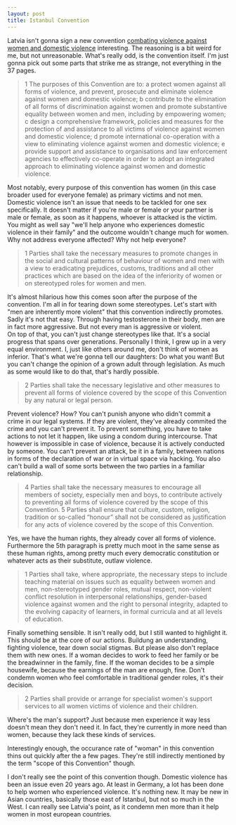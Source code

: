 ```yaml
---
layout: post
title: Istanbul Convention
---
```


Latvia isn't gonna sign a new convention [combating violence against women and domestic violence](http://eng.lsm.lv/article/society/society/justice-ministry-advice-says-latvia-should-not-sign-istanbul-convention.a181484/) interesting. The reasoning is a bit weird for me, but not unreasonable. What's really odd, is the convention itself. I'm just gonna pick out some parts that strike me as strange, not everything in the 37 pages.

>1 The purposes of this Convention are to:
a protect women against all forms of violence, and prevent, prosecute and eliminate violence against women and domestic violence;
b contribute to the elimination of all forms of discrimination against women and promote substantive equality between women and men, including by empowering women;
c design a comprehensive framework, policies and measures for the protection of and assistance to all victims of violence against women and domestic violence;
d promote international co-operation with a view to eliminating violence against women and domestic violence;
e provide support and assistance to organisations and law enforcement agencies to effectively co-operate in order to adopt an integrated approach to eliminating violence against women and domestic violence.

Most notably, every purpose of this convention has women (in this case broader used for everyone female) as primary victims and not men. Domestic violence isn't an issue that needs to be tackled for one sex specifically. It doesn't matter if you're male or female or your partner is male or female, as soon as it happens, whoever is attacked is the victim. You might as well say "we'll help anyone who experiences domestic violence in their family" and the outcome wouldn't change much for women. Why not address everyone affected? Why not help everyone? 

>1 Parties shall take the necessary measures to promote changes in the social and cultural patterns of behaviour of women and men with a view to eradicating prejudices, customs, traditions and all other practices which are based on the idea of the inferiority of women or on stereotyped roles for women and men.

It's almost hilarious how this comes soon after the purpose of the convention. I'm all in for tearing down some stereotypes. Let's start with "men are inherently more violent" that this convention indirectly promotes. 
Sadly it's not that easy. Through having testosterone in their body, men are in fact more aggressive. But not every man is aggressive or violent.  
On top of that, you can't just change stereotypes like that. It's a social progress that spans over generations. Personally I think, I grew up in a very equal environment. I, just like others around me, don't think of women as inferior. That's what we're gonna tell our daughters: Do what you want! 
But you can't change the opinion of a grown adult through legislation. As much as some would like to do that, that's hardly possible. 

>2 Parties shall take the necessary legislative and other measures to prevent all forms of violence covered by the scope of this Convention by any natural or legal person.

Prevent violence? How? You can't punish anyone who didn't commit a crime in our legal systems. If they are violent, they've already commited the crime and you can't prevent it. To prevent something, you have to take actions to not let it happen, like using a condom during intercourse. That however is impossible in case of violence, because it is actively conducted by someone. 
You can't prevent an attack, be it in a family, between nations in forms of the declaration of war or in virtual space via hacking. You also can't build a wall of some sorts between the two parties in a familiar relationship. 

>4 Parties shall take the necessary measures to encourage all members of society, especially men and boys, to contribute actively to preventing all forms of violence covered by the scope of this Convention.
>5 Parties shall ensure that culture, custom, religion, tradition or so-called “honour” shall not be considered as justification for any acts of violence covered by the scope of this Convention.

Yes, we have the human rights, they already cover all forms of violence. Furthermore the 5th paragraph is pretty much moot in the same sense as these human rights, among pretty much every democratic constitution or whatever acts as their substitute, outlaw violence. 

>1 Parties shall take, where appropriate, the necessary steps to include teaching material on issues such as equality between women and men, non-stereotyped gender roles, mutual respect, non-violent conflict resolution in interpersonal relationships, gender-based violence against women and the right to personal integrity, adapted to the evolving capacity of learners, in formal curricula and at all levels of education.

Finally something sensible. It isn't really odd, but I still wanted to highlight it. This should be at the core of our actions. Buildung an understanding, fighting violence, tear down social stigmas. But please also don't replace them with new ones. If a woman decides to work to feed her family or be the breadwinner in the family, fine. If the woman decides to be a simple housewife, because the earnings of the man are enough, fine. Don't condemn women who feel comfortable in traditional gender roles, it's their decision.

>2 Parties shall provide or arrange for specialist women's support services to all women victims of violence and their children.

Where's the man's support? Just because men experience it way less doesn't mean they don't need it. In fact, they're currently in more need than women, because they lack these kinds of services.

Interestingly enough, the occurance rate of "woman" in this convention thins out quickly after the a few pages. They're still indirectly mentioned by the term "scope of this Convention" though.

I don't really see the point of this convention though. Domestic violence has been an issue even 20 years ago. At least in Germany, a lot has been done to help women who experienced violence. It's nothing new. It may be new in Asian countries, basically those east of Istanbul, but not so much in the West. I can really see Latvia's point, as it condemn men more than it help women in most european countries.